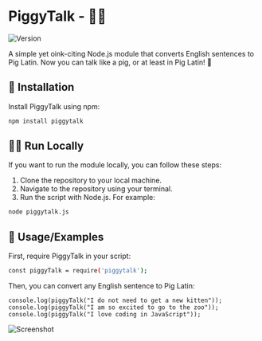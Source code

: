 # PiggyTalk - 🐷💬

![Version](https://img.shields.io/badge/version-1.0.0-blue)

A simple yet oink-citing Node.js module that converts English sentences to Pig Latin. Now you can talk like a pig, or at least in Pig Latin! 🐷

## 🚀 Installation

Install PiggyTalk using npm:

```bash
npm install piggytalk
```

## 👩‍💻 Run Locally

If you want to run the module locally, you can follow these steps:

1. Clone the repository to your local machine.
2. Navigate to the repository using your terminal.
3. Run the script with Node.js. For example:

```bash
node piggytalk.js
```

## 📖 Usage/Examples

First, require PiggyTalk in your script:

```bash
const piggyTalk = require('piggytalk');
```

Then, you can convert any English sentence to Pig Latin: 
```
console.log(piggyTalk("I do not need to get a new kitten"));
console.log(piggyTalk("I am so excited to go to the zoo"));
console.log(piggyTalk("I love coding in JavaScript"));
```
![Screenshot](https://i.imgur.com/x1chXsU.png)
